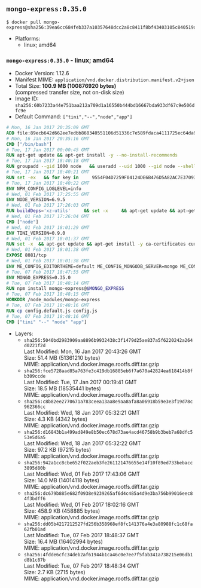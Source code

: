 ## `mongo-express:0.35.0`

```console
$ docker pull mongo-express@sha256:39ea6cc684feb337a10357648dcc2a8c8411f8bf43403105c840519a7478f85f
```

-	Platforms:
	-	linux; amd64

### `mongo-express:0.35.0` - linux; amd64

-	Docker Version: 1.12.6
-	Manifest MIME: `application/vnd.docker.distribution.manifest.v2+json`
-	Total Size: **100.9 MB (100876920 bytes)**  
	(compressed transfer size, not on-disk size)
-	Image ID: `sha256:60b7233a44e751baa212a709d1a16550b444bd16667bda933df67c9e506dfc9e`
-	Default Command: `["tini","--","node","app"]`

```dockerfile
# Mon, 16 Jan 2017 20:35:09 GMT
ADD file:89ecb642d662ee7edbb868340551106d51336c7e589fdaca4111725ec64da957 in / 
# Mon, 16 Jan 2017 20:35:16 GMT
CMD ["/bin/bash"]
# Tue, 17 Jan 2017 00:00:45 GMT
RUN apt-get update && apt-get install -y --no-install-recommends 		ca-certificates 		curl 		wget 	&& rm -rf /var/lib/apt/lists/*
# Tue, 17 Jan 2017 18:40:18 GMT
RUN groupadd --gid 1000 node   && useradd --uid 1000 --gid node --shell /bin/bash --create-home node
# Tue, 17 Jan 2017 18:40:21 GMT
RUN set -ex   && for key in     9554F04D7259F04124DE6B476D5A82AC7E37093B     94AE36675C464D64BAFA68DD7434390BDBE9B9C5     0034A06D9D9B0064CE8ADF6BF1747F4AD2306D93     FD3A5288F042B6850C66B31F09FE44734EB7990E     71DCFD284A79C3B38668286BC97EC7A07EDE3FC1     DD8F2338BAE7501E3DD5AC78C273792F7D83545D     B9AE9905FFD7803F25714661B63B535A4C206CA9     C4F0DFFF4E8C1A8236409D08E73BC641CC11F4C8   ; do     gpg --keyserver ha.pool.sks-keyservers.net --recv-keys "$key";   done
# Tue, 17 Jan 2017 18:40:22 GMT
ENV NPM_CONFIG_LOGLEVEL=info
# Wed, 01 Feb 2017 17:25:55 GMT
ENV NODE_VERSION=6.9.5
# Wed, 01 Feb 2017 17:26:03 GMT
RUN buildDeps='xz-utils'     && set -x     && apt-get update && apt-get install -y $buildDeps --no-install-recommends     && rm -rf /var/lib/apt/lists/*     && curl -SLO "https://nodejs.org/dist/v$NODE_VERSION/node-v$NODE_VERSION-linux-x64.tar.xz"     && curl -SLO "https://nodejs.org/dist/v$NODE_VERSION/SHASUMS256.txt.asc"     && gpg --batch --decrypt --output SHASUMS256.txt SHASUMS256.txt.asc     && grep " node-v$NODE_VERSION-linux-x64.tar.xz\$" SHASUMS256.txt | sha256sum -c -     && tar -xJf "node-v$NODE_VERSION-linux-x64.tar.xz" -C /usr/local --strip-components=1     && rm "node-v$NODE_VERSION-linux-x64.tar.xz" SHASUMS256.txt.asc SHASUMS256.txt     && apt-get purge -y --auto-remove $buildDeps     && ln -s /usr/local/bin/node /usr/local/bin/nodejs
# Wed, 01 Feb 2017 17:26:04 GMT
CMD ["node"]
# Wed, 01 Feb 2017 18:01:29 GMT
ENV TINI_VERSION=0.9.0
# Wed, 01 Feb 2017 18:01:37 GMT
RUN set -x 	&& apt-get update && apt-get install -y ca-certificates curl 		--no-install-recommends 	&& curl -fSL "https://github.com/krallin/tini/releases/download/v${TINI_VERSION}/tini" -o /usr/local/bin/tini 	&& curl -fSL "https://github.com/krallin/tini/releases/download/v${TINI_VERSION}/tini.asc" -o /usr/local/bin/tini.asc 	&& export GNUPGHOME="$(mktemp -d)" 	&& gpg --keyserver ha.pool.sks-keyservers.net --recv-keys 6380DC428747F6C393FEACA59A84159D7001A4E5 	&& gpg --batch --verify /usr/local/bin/tini.asc /usr/local/bin/tini 	&& rm -r "$GNUPGHOME" /usr/local/bin/tini.asc 	&& chmod +x /usr/local/bin/tini 	&& tini -h 	&& apt-get purge --auto-remove -y ca-certificates curl 	&& rm -rf /var/lib/apt/lists/*
# Wed, 01 Feb 2017 18:01:38 GMT
EXPOSE 8081/tcp
# Wed, 01 Feb 2017 18:01:38 GMT
ENV ME_CONFIG_EDITORTHEME=default ME_CONFIG_MONGODB_SERVER=mongo ME_CONFIG_MONGODB_ENABLE_ADMIN=true ME_CONFIG_BASICAUTH_USERNAME= ME_CONFIG_BASICAUTH_PASSWORD= VCAP_APP_HOST=0.0.0.0
# Tue, 07 Feb 2017 18:47:55 GMT
ENV MONGO_EXPRESS=0.35.0
# Tue, 07 Feb 2017 18:48:14 GMT
RUN npm install mongo-express@$MONGO_EXPRESS
# Tue, 07 Feb 2017 18:48:15 GMT
WORKDIR /node_modules/mongo-express
# Tue, 07 Feb 2017 18:48:16 GMT
RUN cp config.default.js config.js
# Tue, 07 Feb 2017 18:48:16 GMT
CMD ["tini" "--" "node" "app"]
```

-	Layers:
	-	`sha256:5040bd2983909aa8896b9932438c3f1479d25ae837a5f6220242a264d0221f2d`  
		Last Modified: Mon, 16 Jan 2017 20:43:26 GMT  
		Size: 51.4 MB (51361210 bytes)  
		MIME: application/vnd.docker.image.rootfs.diff.tar.gzip
	-	`sha256:fce5728aad85a763fe3c419db16885eb6f7a670a42824ea618414b8fb309ccde`  
		Last Modified: Tue, 17 Jan 2017 00:19:41 GMT  
		Size: 18.5 MB (18535441 bytes)  
		MIME: application/vnd.docker.image.rootfs.diff.tar.gzip
	-	`sha256:c8b82ee2770671a783ceea13aa8e9aa8afa8a06918b59e3e3f19d78c962366cc`  
		Last Modified: Wed, 18 Jan 2017 05:32:21 GMT  
		Size: 4.3 KB (4342 bytes)  
		MIME: application/vnd.docker.image.rootfs.diff.tar.gzip
	-	`sha256:d16843b1a499ad849e8b50ec678d73ae4acd46758b9b3beb7a68dfc553e5d6a5`  
		Last Modified: Wed, 18 Jan 2017 05:32:22 GMT  
		Size: 97.2 KB (97215 bytes)  
		MIME: application/vnd.docker.image.rootfs.diff.tar.gzip
	-	`sha256:942a1cc8cbe652f022aeb3fe261121476655e14f10f89ed733bebacc3895d80b`  
		Last Modified: Wed, 01 Feb 2017 17:43:06 GMT  
		Size: 14.0 MB (14014118 bytes)  
		MIME: application/vnd.docker.image.rootfs.diff.tar.gzip
	-	`sha256:dc679b885e682f0938e9239265af6d4c485a4d9e3ba756b99016eec84f3bdff6`  
		Last Modified: Wed, 01 Feb 2017 18:02:16 GMT  
		Size: 458.9 KB (458885 bytes)  
		MIME: application/vnd.docker.image.rootfs.diff.tar.gzip
	-	`sha256:dd05b4217212527fd256b358968ef8fc141376a4e3a80988fc1c68fa62fb01ad`  
		Last Modified: Tue, 07 Feb 2017 18:48:37 GMT  
		Size: 16.4 MB (16402994 bytes)  
		MIME: application/vnd.docker.image.rootfs.diff.tar.gzip
	-	`sha256:4fdde6cfc34deb2af61944b1ca46c0e7ee7f5fab341a738215e06db1d8b1c87b`  
		Last Modified: Tue, 07 Feb 2017 18:48:34 GMT  
		Size: 2.7 KB (2715 bytes)  
		MIME: application/vnd.docker.image.rootfs.diff.tar.gzip
